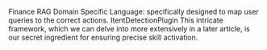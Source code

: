 
Finance RAG Domain Specific Language: specifically designed to map user queries to the correct actions.
ItentDetectionPlugin
This intricate framework, which we can delve into more extensively in a later article, is our secret ingredient for ensuring precise skill activation.